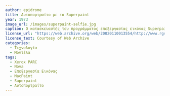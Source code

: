 ```yaml
---
author: epidrome
title: Αυτοπορτραίτο με το Superpaint 
year: 1973
image_url: /images/superpaint-selfie.jpg
caption: Ο κατασκευαστής του προγράμματος επεξεργασίας εικόνας Superpaint χρησιμοποιήσε το διαθέσιμο υλικό της εποχής για να φτιάξει ένα λειτουργικό υπόδειγμα, το οποίο μετά χρησιμοποίησε για να επεξεργαστεί το ψηφιακό αυτοπορτραίτο του.
license_url: "https://web.archive.org/web/20020110013554/http://www.rgshoup.com/prof/SuperPaint/" 
license_text: Courtesy of Web Archive 
categories:
  - Τεχνολογία
  - Μοντέλα
tags:
  - Xerox PARC 
  - Nova
  - Επεξεργασία Εικόνας
  - MacPaint
  - Superpaint
  - Αυτοπορτραίτο
---
```

